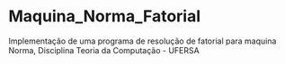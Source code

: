 # Maquina_Norma_Fatorial
Implementação de uma programa de resolução de fatorial para maquina Norma, Disciplina Teoria da Computação - UFERSA
